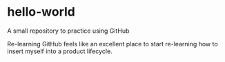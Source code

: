 # hello-world
A small repository to practice using GitHub

Re-learning GitHub feels like an excellent place to start re-learning how to insert myself into a product lifecycle.
